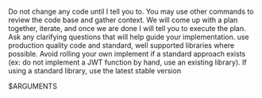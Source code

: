 Do not change any code until I tell you to. You may use other commands to review the code base and gather context. We will come up with a plan together, iterate, and once we are done I will tell you to execute the plan.  Ask any clarifying questions that will help guide your implementation. use production quality code and standard, well supported libraries where possible. Avoid rolling your own implement if a standard approach exists (ex: do not implement a JWT function by hand, use an existing library). If using a standard library, use the latest stable version

$ARGUMENTS
